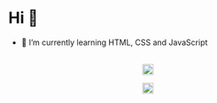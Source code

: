 # Hi :metal:
- 🌱 I’m currently learning HTML, CSS and JavaScript
<br>

<div align="center">
  <a href="https://www.linkedin.com/in/cleilson-andrade/" target="_blank"><img src="https://cdn.jsdelivr.net/npm/simple-icons@3.0.1/icons/linkedin.svg" alt="cleilsonandrade" height="20" width="20" /></a>
  
  <a href="https://app.rocketseat.com.br/me/cleilson-andrade" target="_blank"><img src="https://app.rocketseat.com.br/favicon.png" alt="cleilsonandrade" height="20" width="20" /></a>
</div>

<!--
**CleilsonAndrade/CleilsonAndrade** is a ✨ _special_ ✨ repository because its `README.md` (this file) appears on your GitHub profile.

Here are some ideas to get you started:

- 🔭 I’m currently working on ...
- 🌱 I’m currently learning ...
- 👯 I’m looking to collaborate on ...
- 🤔 I’m looking for help with ...
- 💬 Ask me about ...
- 📫 How to reach me: ...
- 😄 Pronouns: ...
- ⚡ Fun fact: ...
-->
